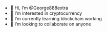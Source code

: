 - 👋 Hi, I’m @George888extra
- 👀 I’m interested in cryptocurrency
- 🌱 I’m currently learning blockchain working
- 💞️ I’m looking to collaborate on anyone


<!---
George888extra/George888extra is a ✨ special ✨ repository because its `README.md` (this file) appears on your GitHub profile.
You can click the Preview link to take a look at your changes.
--->
